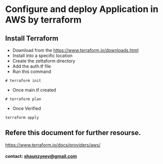 # Configure and deploy Application in AWS by terraform

## Install Terraform

- Download from the https://www.terraform.io/downloads.html
- Install into a specific location
- Create the zettaform directory
- Add the auth.tf file 
- Run this command 
```
# terraform init
```

- Once main.tf created 
```
# terraform plan
```

- Once Verified 
``` 
terraform apply 
```



## Refere this document for further resourse.

https://www.terraform.io/docs/providers/aws/

#### contact: shaunzyeev@gmail.com
